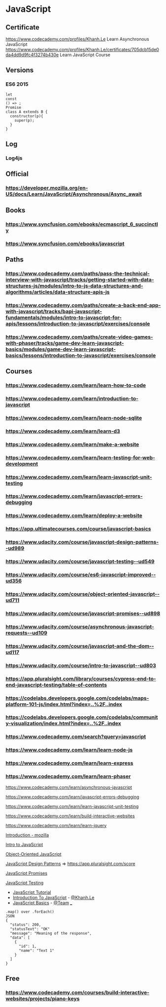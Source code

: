 # JavaScript
## Certificate
https://www.codecademy.com/profiles/Khanh.Le Learn Asynchronous JavaScript
https://www.codecademy.com/profiles/Khanh.Le/certificates/705dcb15de0da4dd9d9fc4f3274b430e Learn JavaScript Course
## Versions
### ES6 2015
```
let
const
() => ;
Promise
class A extends B {
  constructor(p){
    super(p);
  }
}
```
## Log
### Log4js
### 
## Official
### https://developer.mozilla.org/en-US/docs/Learn/JavaScript/Asynchronous/Async_await
## Books
### https://www.syncfusion.com/ebooks/ecmascript_6_succinctly
### https://www.syncfusion.com/ebooks/javascript
## Paths
### https://www.codecademy.com/paths/pass-the-technical-interview-with-javascript/tracks/getting-started-with-data-structures-js/modules/intro-to-js-data-structures-and-algorithms/articles/data-structure-apis-js
### https://www.codecademy.com/paths/create-a-back-end-app-with-javascript/tracks/bapi-javascript-fundamentals/modules/intro-to-javascript-for-apis/lessons/introduction-to-javascript/exercises/console
### https://www.codecademy.com/paths/create-video-games-with-phaser/tracks/game-dev-learn-javascript-basics/modules/game-dev-learn-javascript-basics/lessons/introduction-to-javascript/exercises/console
## Courses
### https://www.codecademy.com/learn/learn-how-to-code
### https://www.codecademy.com/learn/introduction-to-javascript
### https://www.codecademy.com/learn/learn-node-sqlite
### https://www.codecademy.com/learn/learn-d3
### https://www.codecademy.com/learn/make-a-website
### https://www.codecademy.com/learn/learn-testing-for-web-development
### https://www.codecademy.com/learn/learn-javascript-unit-testing
### https://www.codecademy.com/learn/javascript-errors-debugging
### https://www.codecademy.com/learn/deploy-a-website
### https://app.ultimatecourses.com/course/javascript-basics
### https://www.udacity.com/course/javascript-design-patterns--ud989
### https://www.udacity.com/course/javascript-testing--ud549
### https://www.udacity.com/course/es6-javascript-improved--ud356
### https://www.udacity.com/course/object-oriented-javascript--ud711
### https://www.udacity.com/course/javascript-promises--ud898
### https://www.udacity.com/course/asynchronous-javascript-requests--ud109
### https://www.udacity.com/course/javascript-and-the-dom--ud117
### https://www.udacity.com/course/intro-to-javascript--ud803
### https://app.pluralsight.com/library/courses/cypress-end-to-end-javascript-testing/table-of-contents
### https://codelabs.developers.google.com/codelabs/maps-platform-101-js/index.html?index=..%2F..index
### https://codelabs.developers.google.com/codelabs/community-visualization/index.html?index=..%2F..index
### https://www.codecademy.com/search?query=javascript
### https://www.codecademy.com/learn/learn-node-js
### https://www.codecademy.com/learn/learn-express
### https://www.codecademy.com/learn/learn-phaser
https://www.codecademy.com/learn/asynchronous-javascript

https://www.codecademy.com/learn/javascript-errors-debugging

https://www.codecademy.com/learn/learn-javascript-unit-testing

https://www.codecademy.com/learn/build-interactive-websites

https://www.codecademy.com/learn/learn-jquery



[Introduction - mozilla](https://developer.mozilla.org/en-US/docs/Web/JavaScript/Guide/Introduction)

[Intro to JavaScript](https://www.udacity.com/course/intro-to-javascript--ud803)

[Object-Oriented JavaScript](https://classroom.udacity.com/courses/ud711)

[JavaScript Design Patterns](https://classroom.udacity.com/courses/ud989) => https://app.pluralsight.com/score

[JavaScript Promises](https://classroom.udacity.com/courses/ud898)

[JavaScript Testing](https://classroom.udacity.com/courses/ud549)

* [JavaScript Tutorial](https://www.sololearn.com/Course/JavaScript/)
* [Introduction To JavaScript](https://www.codecademy.com/courses/introduction-to-javascript/) - [@Khanh.Le](https://www.codecademy.com/Khanh.Le)
* [JavaScript Basics](https://app.ultimatecourses.com/course/javascript-basics) - [@Team](https://ultimatecourses.com/my-account/join-team/d7cb65fb9a7c76488e1cd6cf8686238d) [_](https://ultimatecourses.com/affiliates)


```
.map() over .forEach()
JSON
{
  "status": 200,
  "statusText": "OK"
  "message": "Meaning of the response",
  "data": [
    {
      "id": 1,
      "name": "Text 1"
    }
  ]
}
```
## Free
### https://www.codecademy.com/courses/build-interactive-websites/projects/piano-keys
